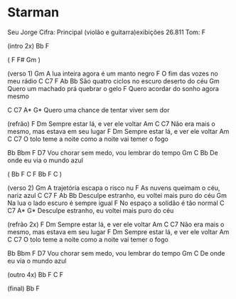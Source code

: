 # Starman

Seu Jorge
Cifra: Principal (violão e guitarra)exibições
26.811
Tom: F 

(intro 2x) Bb  F

( F F# Gm )

(verso 1)
Gm
A lua inteira agora é um manto negro
F
O fim das vozes no meu rádio
C                     C7                    F Ab Bb
São quatro ciclos no escuro deserto do céu
Gm
Quero um machado prá quebrar o gelo
F
Quero acordar do sonho agora mesmo

C                      C7                 A* G*
Quero uma chance de tentar viver sem dor

(refrão)
        F          Dm
Sempre estar lá, e ver ele voltar
    Am         C           C7
Não era mais o mesmo, mas estava em seu lugar
        F          Dm
Sempre estar lá, e ver ele voltar
    Am         C           C7
O tolo teme a noite como a noite vai temer o fogo

Bb     Bbm            F       D7
   Vou chorar sem medo,  vou lembrar do tempo
Gm             C           Bb
   De onde eu via o mundo azul

( Bb  F  C  F  Bb  F  C )

(verso 2)
Gm
A trajetória escapa o risco nu
F
As nuvens queimam o céu, nariz azul
C                       C7                    F Ab Bb
Desculpe estranho, eu voltei mais puro do céu
Gm
Na lua o lado escuro é sempre igual
F
No espaço a solidão é tão normal
C                       C7                    A* G*
Desculpe estranho, eu voltei mais puro do céu

(refrão 2x)
        F          Dm
Sempre estar lá, e ver ele voltar
    Am         C           C7
Não era mais o mesmo, mas estava em seu lugar
        F          Dm
Sempre estar lá, e ver ele voltar
    Am         C           C7
O tolo teme a noite como a noite vai temer o fogo

Bb     Bbm            F       D7
   Vou chorar sem medo,  vou lembrar do tempo
Gm             C
   De onde eu via o mundo azul

(outro 4x) Bb  F  C  F

(final) Bb  F